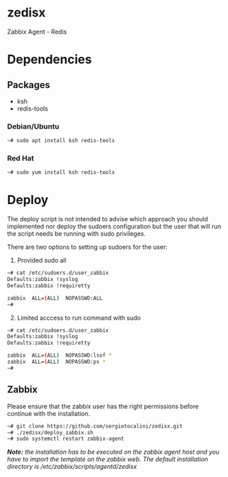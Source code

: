 # zedisx
Zabbix Agent - Redis

# Dependencies
## Packages
* ksh
* redis-tools

### Debian/Ubuntu
```bash
~# sudo apt install ksh redis-tools
```

### Red Hat
```bash
~# sudo yum install ksh redis-tools
```

# Deploy
The deploy script is not intended to advise which approach you should implemented nor
deploy the sudoers configuration but the user that will run the script needs be running
with sudo privileges.

There are two options to setting up sudoers for the user:
1. Provided sudo all
```bash
~# cat /etc/sudoers.d/user_zabbix
Defaults:zabbix !syslog
Defaults:zabbix !requiretty

zabbix	ALL=(ALL)  NOPASSWD:ALL
~#
```
2. Limited acccess to run command with sudo
```bash
~# cat /etc/sudoers.d/user_zabbix
Defaults:zabbix !syslog
Defaults:zabbix !requiretty

zabbix	ALL=(ALL)  NOPASSWD:lsof *
zabbix	ALL=(ALL)  NOPASSWD:ps *
~#
```

## Zabbix
Please ensure that the zabbix user has the right permissions before continue with
the installation.

```bash
~# git clone https://github.com/sergiotocalini/zedisx.git
~# ./zedisx/deploy_zabbix.sh
~# sudo systemctl restart zabbix-agent
```

*__Note:__ the installation has to be executed on the zabbix agent host and you have
to import the template on the zabbix web. The default installation directory is
/etc/zabbix/scripts/agentd/zedisx*
